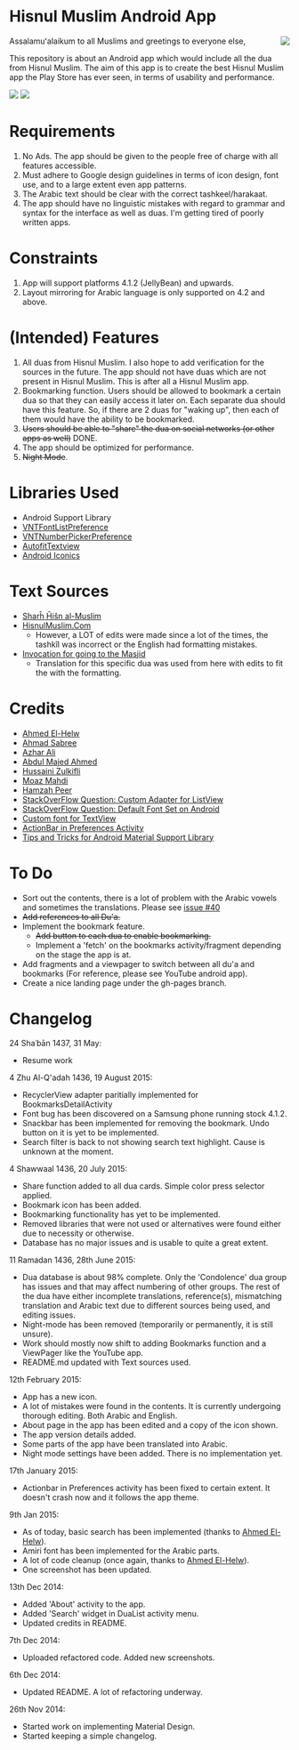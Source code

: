 Hisnul Muslim Android App
=========================
<img align="right" src="https://raw.githubusercontent.com/khalid-hussain/HisnulMuslim/master/app/src/main/res/drawable-xhdpi/ic_launcher.png">

Assalamuʻalaikum to all Muslims and greetings to everyone else,

This repository is about an Android app which would include all the dua from Hisnul Muslim. The aim of this app is to create the
best Hisnul Muslim app the Play Store has ever seen, in terms of usability and performance.

![](https://github.com/khalid-hussain/HisnulMuslim/raw/master/images/x1.png)
![](https://github.com/khalid-hussain/HisnulMuslim/raw/master/images/x2.png)

# Requirements
1. No Ads. The app should be given to the people free of charge with all features accessible.
2. Must adhere to Google design guidelines in terms of icon design, font use, and to a large extent even app patterns.
3. The Arabic text should be clear with the correct tashkeel/harakaat.
4. The app should have no linguistic mistakes with regard to grammar and syntax for the interface as well as duas.
I'm getting tired of poorly written apps.

# Constraints
1. App will support platforms 4.1.2 (JellyBean) and upwards.
2. Layout mirroring for Arabic language is only supported on 4.2 and above.

# (Intended) Features
1. All duas from Hisnul Muslim. I also hope to add verification for the sources in the future. The app should not have duas which
are not present in Hisnul Muslim. This is after all a Hisnul Muslim app.
2. Bookmarking function. Users should be allowed to bookmark a certain dua so that they can easily access it later on. Each
separate dua should have this feature. So, if there are 2 duas for "waking up", then each of them would have the ability to be
bookmarked.
3. ~~Users should be able to "share" the dua on social networks (or other apps as well)~~ DONE.
4. The app should be optimized for performance.
5. ~~Night Mode~~.

# Libraries Used
- Android Support Library
- [VNTFontListPreference](https://github.com/vanniktech/VNTFontListPreference)
- [VNTNumberPickerPreference](https://github.com/vanniktech/VNTNumberPickerPreference)
- [AutofitTextview](https://github.com/grantland/android-autofittextview)
- [Android Iconics](https://github.com/mikepenz/Android-Iconics)

# Text Sources
- [Sharĥ Ĥiŝn al-Muslim](http://www.muslim-library.com/dl/books/arabic_sharh_hisn_almuslim_min_adhkar_alkitab_wa_alsunnah.pdf)
- [HisnulMuslim.Com](http://www.hisnulmuslim.com/index-page-liste-lang-en.html)
	- However, a LOT of edits were made since a lot of the times, the tashkîl was incorrect or the English had formatting mistakes.
- [Invocation for going to the Masjid](http://www.islamawareness.net/Dua/Fortress/012.html)
	- Translation for this specific dua was used from here with edits to fit the with the formatting.

# Credits
- [Ahmed El-Helw](http://twitter.com/ahmedre)
- [Ahmad Sabree](https://twitter.com/sabree01)
- [Azhar Ali](https://www.linkedin.com/pub/md-azhar-ali/90/251/140)
- [Abdul Majed Ahmed](https://www.facebook.com/abdulmajed.ahmed)
- [Hussaini Zulkifli](https://twitter.com/HussainiZul)
- [Moaz Mahdi](https://www.facebook.com/moaaz.mahdi)
- [Hamzah Peer](https://www.facebook.com/peerhumza)
- [StackOverFlow Question: Custom Adapter for ListView](http://stackoverflow.com/questions/8166497/custom-adapter-for-list-view)
- [StackOverFlow Question: Default Font Set on Android](http://stackoverflow.com/questions/6809944/default-font-set-on-android)
- [Custom font for TextView](http://www.tutorialspoint.com/android/android_custom_fonts.htm)
- [ActionBar in Preferences Activity](http://stackoverflow.com/questions/26439139/getactionbar-returns-null-in-preferenceactivity-appcompat-v7-21)
- [Tips and Tricks for Android Material Support Library](http://code.hootsuite.com/tips-and-tricks-for-android-material-support-library-2-electric-boogaloo/)

# To Do
- Sort out the contents, there is a lot of problem with the Arabic vowels and sometimes the translations. Please see [issue #40](https://github.com/khalid-hussain/HisnulMuslim/issues/40)
- ~~Add references to all Du'a.~~
- Implement the bookmark feature.
	- ~~Add button to each dua to enable bookmarking.~~
	- Implement a 'fetch' on the bookmarks activity/fragment depending on the stage the app is at.
- Add fragments and a viewpager to switch between all du'a and bookmarks (For reference, please see YouTube android app).
- Create a nice landing page under the gh-pages branch.

# Changelog
24 Shaʿbān 1437, 31 May:
- Resume work

4 Zhu Al-Q'adah 1436, 19 August 2015:
- RecyclerView adapter paritially implemented for BookmarksDetailActivity
- Font bug has been discovered on a Samsung phone running stock 4.1.2.
- Snackbar has been implemented for removing the bookmark. Undo button on it is yet to be implemented.
- Search filter is back to not showing search text highlight. Cause is unknown at the moment.

4 Shawwaal 1436, 20 July 2015:
- Share function added to all dua cards. Simple color press selector applied.
- Bookmark icon has been added.
- Bookmarking functionality has yet to be implemented.
- Removed libraries that were not used or alternatives were found either due to necessity or otherwise.
- Database has no major issues and is usable to quite a great extent.

11 Ramadan 1436, 28th June 2015:
- Dua database is about 98% complete. Only the 'Condolence' dua group has issues and that may affect numbering of other groups. The rest of the dua have either incomplete translations, reference(s), mismatching translation and Arabic text due to different sources being used, and editing issues.
- Night-mode has been removed (temporarily or permanently, it is still unsure).
- Work should mostly now shift to adding Bookmarks function and a ViewPager like the YouTube app.
- README.md updated with Text sources used.

12th February 2015:
- App has a new icon.
- A lot of mistakes were found in the contents. It is currently undergoing thorough editing. Both Arabic and English.
- About page in the app has been edited and a copy of the icon shown.
- The app version details added.
- Some parts of the app have been translated into Arabic.
- Night mode settings have been added. There is no implementation yet.

17th January 2015: 
- Actionbar in Preferences activity has been fixed to certain extent. It doesn't crash now and it follows the app theme.

9th Jan 2015:
- As of today, basic search has been implemented (thanks to [Ahmed El-Helw](www.twitter.com/ahmedre)).
- Amiri font has been implemented for the Arabic parts.
- A lot of code cleanup (once again, thanks to [Ahmed El-Helw](www.twitter.com/ahmedre)). 
- One screenshot has been updated.

13th Dec 2014: 
- Added 'About' activity to the app. 
- Added 'Search' widget in DuaList activity menu.
- Updated credits in README.

7th Dec 2014: 
- Uploaded refactored code. Added new screenshots.

6th Dec 2014: 
- Updated README. A lot of refactoring underway.

26th Nov 2014: 
- Started work on implementing Material Design.
- Started keeping a simple changelog.
